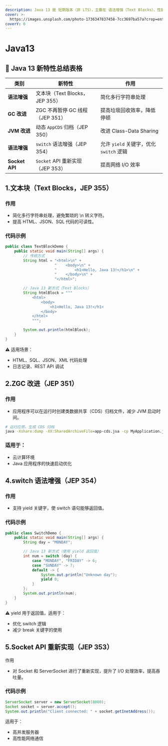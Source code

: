 ```yaml
---
description: Java 13 是 短期版本（非 LTS），主要在 语法增强（Text Blocks）、性能优化（ZGC 改进） 方面进行了优化。
cover: >-
  https://images.unsplash.com/photo-1736347837458-7cc3697ba57a?crop=entropy&cs=srgb&fm=jpg&ixid=M3wxOTcwMjR8MHwxfHJhbmRvbXx8fHx8fHx8fDE3Mzg3NjUzMzd8&ixlib=rb-4.0.3&q=85
coverY: 0
---
```


# Java13

## 📌 Java 13 新特性总结表格

| **类别**         | **新特性**                    | **作用**                        |
| -------------- | -------------------------- | ----------------------------- |
| **语法增强**       | 文本块（Text Blocks，JEP 355）   | 简化多行字符串处理                     |
| **GC 改进**      | ZGC 不再暂停 GC 线程（JEP 351）    | 提高垃圾回收效率，降低停顿                 |
| **JVM 改进**     | 动态 `AppCDS` 归档（JEP 350）    | 改进 Class-Data Sharing         |
| **语法增强**       | `switch` 语法增强（JEP 354）     | 允许 `yield` 关键字，优化 `switch` 逻辑 |
| **Socket API** | `Socket` API 重新实现（JEP 353） | 提高网络 I/O 效率                   |

## 1.文本块（Text Blocks，JEP 355）

### 作用

* 简化多行字符串处理，避免繁琐的 \n 转义字符。
* 提高 HTML、JSON、SQL 代码的可读性。

### 代码示例

```java
public class TextBlockDemo {
    public static void main(String[] args) {
        // 传统方式
        String html = "<html>\n" +
                      "    <body>\n" +
                      "        <h1>Hello, Java 13!</h1>\n" +
                      "    </body>\n" +
                      "</html>";

        // Java 13 新方式（Text Blocks）
        String htmlBlock = """
            <html>
                <body>
                    <h1>Hello, Java 13!</h1>
                </body>
            </html>
            """;

        System.out.println(htmlBlock);
    }
}
```

⚠️ 适用场景：

* HTML、SQL、JSON、XML 代码处理
* 日志记录、REST API 调试

## 2.ZGC 改进（JEP 351）

### 作用

* 应用程序可以在运行时创建类数据共享（CDS）归档文件，减少 JVM 启动时间。

```sh
# 运行应用，生成 CDS 归档
java -Xshare:dump -XX:SharedArchiveFile=app-cds.jsa -cp MyApplication.jar
```

### 适用于：

* 云计算环境
* Java 应用程序的快速启动优化

## 4.switch 语法增强（JEP 354）

### 作用

* 支持 yield 关键字，使 switch 语句能够返回值。

### 代码示例

```java
public class SwitchDemo {
    public static void main(String[] args) {
        String day = "MONDAY";

        // Java 13 新方式（使用 yield 返回值）
        int num = switch (day) {
            case "MONDAY", "FRIDAY" -> 6;
            case "SUNDAY" -> 7;
            default -> {
                System.out.println("Unknown day");
                yield 0;
            }
        };
        System.out.println(num);
    }
}
```

⚠️ yield 用于返回值，适用于：

* 优化 switch 逻辑
* 减少 break 关键字的使用

## 5.Socket API 重新实现（JEP 353）

作用

* 对 Socket 和 ServerSocket 进行了重新实现，提升了 I/O 处理效率，提高吞吐量。

### 代码示例

```java
ServerSocket server = new ServerSocket(8080);
Socket socket = server.accept();
System.out.println("Client connected: " + socket.getInetAddress());
```

适用于：

* 高并发服务器
* 高性能网络通信



